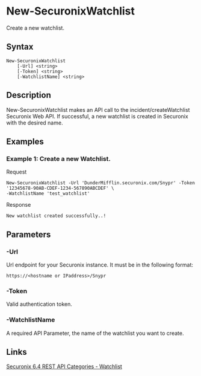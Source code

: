 # New-SecuronixWatchlist
Create a new watchlist.

## Syntax
```
New-SecuronixWatchlist
    [-Url] <string>
    [-Token] <string>
    [-WatchlistName] <string>
```

## Description
New-SecuronixWatchlist makes an API call to the incident/createWatchlist Securonix Web API. If successful, a new watchlist is created in Securonix with the desired name.

## Examples

### Example 1: Create a new Watchlist.
Request
```
New-SecuronixWatchlist -Url 'DunderMifflin.securonix.com/Snypr' -Token '12345678-90AB-CDEF-1234-567890ABCDEF' \
-WatchlistName 'test_watchlist'
```

Response
```
New watchlist created successfully..!
```

## Parameters

### -Url
Url endpoint for your Securonix instance.
It must be in the following format:
```
https://<hostname or IPaddress>/Snypr
```

### -Token
Valid authentication token.

### -WatchlistName
A required API Parameter, the name of the watchlist you want to create.

## Links
[Securonix 6.4 REST API Categories - Watchlist](https://documentation.securonix.com/onlinedoc/Content/6.4%20Cloud/Content/SNYPR%206.4/6.4%20Guides/Web%20Services/6.4_REST%20API%20Categories.htm#Watchlist)